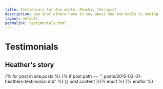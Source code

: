 ```yaml
---
title: Testionials for Ann noble, Akashic therapist
description: See what others have to say about how Ann Noble is making a differance in their lives. 
layout: default
permalink: testimonials.html
---
```


# Testimonials


## Heather's story

{% for post in site.posts %}
{% if post.path == "_posts/2015-02-01-heathers-testimonial.md" %}
{{ post.content }}{% endif %}
{% endfor %}

